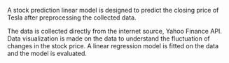 A stock prediction linear model is designed to predict the closing price of Tesla after preprocessing the collected data.

The data is collected directly from the internet source, Yahoo Finance API. Data visualization is made on the data to understand the fluctuation of changes in the stock price. A linear regression model is fitted on the data and the model is evaluated.